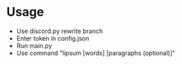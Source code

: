 # Usage

* Use discord.py rewrite branch
* Enter token in config.json
* Run main.py
* Use command "lipsum [words] [paragraphs (optional)]"

